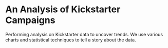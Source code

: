 # An Analysis of Kickstarter Campaigns
Performing analysis on Kickstarter data to uncover trends. We use various charts and statistical techniques to tell a story about the data. 
